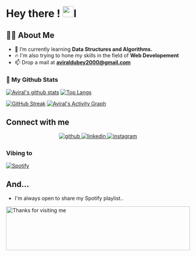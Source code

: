 # Hey there ! <img src="https://raw.githubusercontent.com/MartinHeinz/MartinHeinz/master/wave.gif" width="30px">l

 ## 🙋‍♂️ About Me


- 🌱 I’m currently learning **Data Structures and Algorithms.**
- 🔥 I'm also trying to hone my skills in the field of  **Web Developement**
- 📫 Drop a mail at **aviraldubey2000@gmail.com**

### 👀 My Github Stats

[![Aviral's github stats](https://github-readme-stats.vercel.app/api?username=AviralDubey&count_private=true&show_icons=true&theme=radical)](https://github.com/Dubeyaviral)
[![Top Langs](https://github-readme-stats.vercel.app/api/top-langs/?username=Dubeyaviral&show_icons=true&theme=radical&layout=compact)](https://github.com/Dubeyaviral)
</a>
<!--
<p align="center">
    <a href="https://github.com/Dubeyaviral/github-readme-streak-stats">
        <img title="🔥 Get streak stats for your profile at git.io/streak-stats" alt="Aviral's streak" src="https://github-readme-streak-stats.herokuapp.com/?user=Dubeyaviral&theme=black-ice&hide_border=true&stroke=0000&background=060A0CD0"/>
    </a>
 </p>
 -->
[![GitHub Streak](https://streak-stats.demolab.com/?Dubeyaviral=DenverCoder1)](https://git.io/streak-stats)
<a href="https://github.com/Dubeyaviral/github-readme-activity-graph"><img alt="Aviral's Activity Graph" src="https://activity-graph.herokuapp.com/graph?username=Dubeyaviral&bg_color=0D1117&color=5BCDEC&line=5BCDEC&point=FFFFFF&hide_border=true" /></a>

## Connect with me  
<div align="center">
<a href="https://github.com/Dubeyaviral" target="_blank">
<img src=https://img.shields.io/badge/github-%2324292e.svg?&style=for-the-badge&logo=github&logoColor=white alt=github style="margin-bottom: 5px;" />
</a>
<a href="https://www.linkedin.com/in/aviraldubey2606/" target="_blank">
<img src=https://img.shields.io/badge/linkedin-%231E77B5.svg?&style=for-the-badge&logo=linkedin&logoColor=white alt=linkedin style="margin-bottom: 5px;" />
</a>
<a href="https://www.instagram.com/dubeyaviral/" target="_blank">
<img src=https://img.shields.io/badge/instagram-%23000000.svg?&style=for-the-badge&logo=instagram&logoColor=white alt=instagram style="margin-bottom: 5px;" />
</a>  


</div>  

### Vibing to
[![Spotify](https://spotify-live.vercel.app/api/spotify)](https://open.spotify.com/album/18VcdfV5jJVjn10mh0vOYt?si=_d31mRdjRseBUJUlrf4LYw)
 
## And...
- I'm always open to share my Spotify playlist..<br/>

<img height="120" alt="Thanks for visiting me" width="100%" src="https://raw.githubusercontent.com/BrunnerLivio/brunnerlivio/master/images/marquee.svg" />

